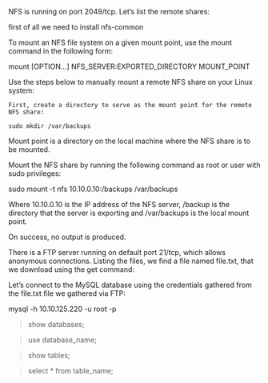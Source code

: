NFS is running on port 2049/tcp. Let’s list the remote shares: 

first of all we need to install nfs-common

To mount an NFS file system on a given mount point, use the mount command in the following form:

mount [OPTION...] NFS_SERVER:EXPORTED_DIRECTORY MOUNT_POINT

Use the steps below to manually mount a remote NFS share on your Linux system:

    First, create a directory to serve as the mount point for the remote NFS share:

    sudo mkdir /var/backups

Mount point is a directory on the local machine where the NFS share is to be mounted.

Mount the NFS share by running the following command as root or user with sudo privileges:

sudo mount -t nfs 10.10.0.10:/backups /var/backups

Where 10.10.0.10 is the IP address of the NFS server, /backup is the directory that the server is exporting and /var/backups is the local mount point.

On success, no output is produced.


There is a FTP server running on default port 21/tcp, which allows anonymous connections. Listing the files, we find a file named file.txt, that we download using the get command: 


Let’s connect to the MySQL database using the credentials gathered from the file.txt file we gathered via FTP: 

mysql -h 10.10.125.220 -u root -p

> show databases;

> use database_name;

> show tables;

> select * from table_name;